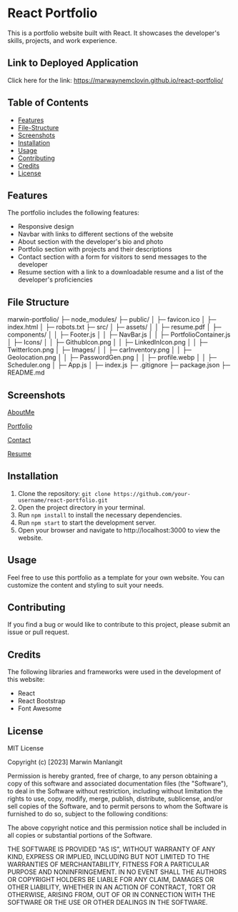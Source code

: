 # React Portfolio

This is a portfolio website built with React. It showcases the developer's skills, projects, and work experience.

## Link to Deployed Application
Click here for the link: https://marwaynemclovin.github.io/react-portfolio/

## Table of Contents

- [Features](#features)
- [File-Structure](#file-structure)
- [Screenshots](#screenshots)
- [Installation](#installation)
- [Usage](#usage)
- [Contributing](#contributing)
- [Credits](#credits)
- [License](#license)

## Features

The portfolio includes the following features:

- Responsive design
- Navbar with links to different sections of the website
- About section with the developer's bio and photo
- Portfolio section with projects and their descriptions
- Contact section with a form for visitors to send messages to the developer
- Resume section with a link to a downloadable resume and a list of the developer's proficiencies

## File Structure

marwin-portfolio/
├─ node_modules/
├─ public/
│  ├─ favicon.ico
│  ├─ index.html
│  ├─ robots.txt
├─ src/
│  ├─ assets/
│  │  ├─ resume.pdf
│  ├─ components/
│  │  ├─ Footer.js
│  │  ├─ NavBar.js
│  │  ├─ PortfolioContainer.js
│  ├─ Icons/
│  │  ├─ GithubIcon.png
│  │  ├─ LinkedInIcon.png
│  │  ├─ TwitterIcon.png
│  ├─ Images/
│  │  ├─ carInventory.png
│  │  ├─ Geolocation.png
│  │  ├─ PasswordGen.png
│  │  ├─ profile.webp
│  │  ├─ Scheduler.ong
│  ├─ App.js
│  ├─ index.js
├─ .gitignore
├─ package.json
├─ README.md

## Screenshots

[AboutMe](/marwin-portfolio/src/assets/AboutMe.png) 

[Portfolio](/marwin-portfolio/src/assets/Portfolio.png)

[Contact](/marwin-portfolio/src/assets/ContactMe.png)

[Resume](/marwin-portfolio/src/assets/ResumeTab.png)

## Installation

1. Clone the repository: `git clone https://github.com/your-username/react-portfolio.git`
2. Open the project directory in your terminal.
3. Run `npm install` to install the necessary dependencies.
4. Run `npm start` to start the development server.
5. Open your browser and navigate to http://localhost:3000 to view the website.

## Usage

Feel free to use this portfolio as a template for your own website. You can customize the content and styling to suit your needs.

## Contributing
If you find a bug or would like to contribute to this project, please submit an issue or pull request.

## Credits

The following libraries and frameworks were used in the development of this website:

- React
- React Bootstrap
- Font Awesome

## License

MIT License

Copyright (c) [2023] Marwin Manlangit

Permission is hereby granted, free of charge, to any person obtaining a copy
of this software and associated documentation files (the "Software"), to deal
in the Software without restriction, including without limitation the rights
to use, copy, modify, merge, publish, distribute, sublicense, and/or sell
copies of the Software, and to permit persons to whom the Software is
furnished to do so, subject to the following conditions:

The above copyright notice and this permission notice shall be included
in all copies or substantial portions of the Software.

THE SOFTWARE IS PROVIDED "AS IS", WITHOUT WARRANTY OF ANY KIND, EXPRESS
OR IMPLIED, INCLUDING BUT NOT LIMITED TO THE WARRANTIES OF MERCHANTABILITY,
FITNESS FOR A PARTICULAR PURPOSE AND NONINFRINGEMENT. IN NO EVENT SHALL THE
AUTHORS OR COPYRIGHT HOLDERS BE LIABLE FOR ANY CLAIM, DAMAGES OR OTHER
LIABILITY, WHETHER IN AN ACTION OF CONTRACT, TORT OR OTHERWISE, ARISING FROM,
OUT OF OR IN CONNECTION WITH THE SOFTWARE OR THE USE OR OTHER DEALINGS IN THE
SOFTWARE.
